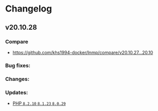 # Changelog

## v20.10.28

### Compare

* https://github.com/khs1994-docker/lnmp/compare/v20.10.27...20.10

### Bug fixes:

### Changes:

### Updates:

* [PHP `8.2.10` `8.1.23` `8.0.29`](https://www.php.net/ChangeLog-8.php#8.1.23)
